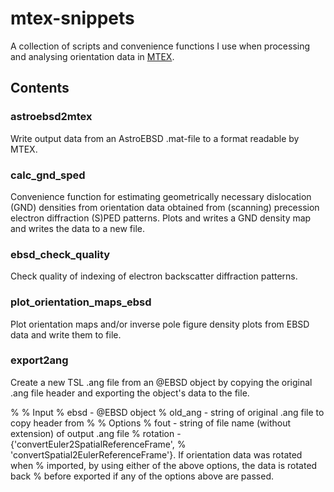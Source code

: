 # mtex-snippets

A collection of scripts and convenience functions I use when processing and analysing orientation data in [MTEX](https://mtex-toolbox.github.io/).

## Contents

### astroebsd2mtex

Write output data from an AstroEBSD .mat-file to a format readable by MTEX.

### calc_gnd_sped

Convenience function for estimating geometrically necessary dislocation (GND) densities from orientation data obtained from (scanning) precession electron diffraction (S)PED patterns. Plots and writes a GND density map and writes the data to a new file.

### ebsd_check_quality

Check quality of indexing of electron backscatter diffraction patterns.

### plot_orientation_maps_ebsd

Plot orientation maps and/or inverse pole figure density plots from EBSD data and write them to file.

### export2ang

Create a new TSL .ang file from an @EBSD object by copying the original .ang file header and exporting the object's data to the file.


%
% Input
%  ebsd - @EBSD object
%  old_ang - string of original .ang file to copy header from
%
% Options
%  fout - string of file name (without extension) of output .ang file
%  rotation - {'convertEuler2SpatialReferenceFrame',
%  'convertSpatial2EulerReferenceFrame'}. If orientation data was rotated when
%  imported, by using either of the above options, the data is rotated back
%  before exported if any of the options above are passed.
